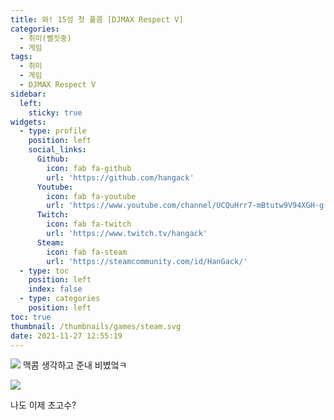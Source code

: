 ```yaml
---
title: 와! 15성 첫 풀콤 [DJMAX Respect V] 
categories:
  - 취미(뻘짓중)
  - 게임
tags:
  - 취미
  - 게임
  - DJMAX Respect V
sidebar:
  left:
    sticky: true
widgets:
  - type: profile
    position: left
    social_links:
      Github:
        icon: fab fa-github
        url: 'https://github.com/hangack'
      Youtube:
        icon: fab fa-youtube
        url: 'https://www.youtube.com/channel/UCQuHrr7-mBtutw9V94XGH-g'
      Twitch:
        icon: fab fa-twitch
        url: 'https://www.twitch.tv/hangack'
      Steam:
        icon: fab fa-steam
        url: 'https://steamcommunity.com/id/HanGack/'
  - type: toc
    position: left
    index: false
  - type: categories
    position: left
toc: true
thumbnail: /thumbnails/games/steam.svg
date: 2021-11-27 12:55:19
---
```


![](https://steamuserimages-a.akamaihd.net/ugc/1823390989350695326/BE09B915971364F33B690F21142BC60C856B2CCF/?imw=5000&imh=5000&ima=fit&impolicy=Letterbox&imcolor=%23000000&letterbox=false)
맥콤 생각하고 준내 비볐엌ㅋ



![](https://steamuserimages-a.akamaihd.net/ugc/1823390989350695521/7FC5B846F6A6A389121B657A6FC76756675545BB/?imw=5000&imh=5000&ima=fit&impolicy=Letterbox&imcolor=%23000000&letterbox=false)

나도 이제 초고수?